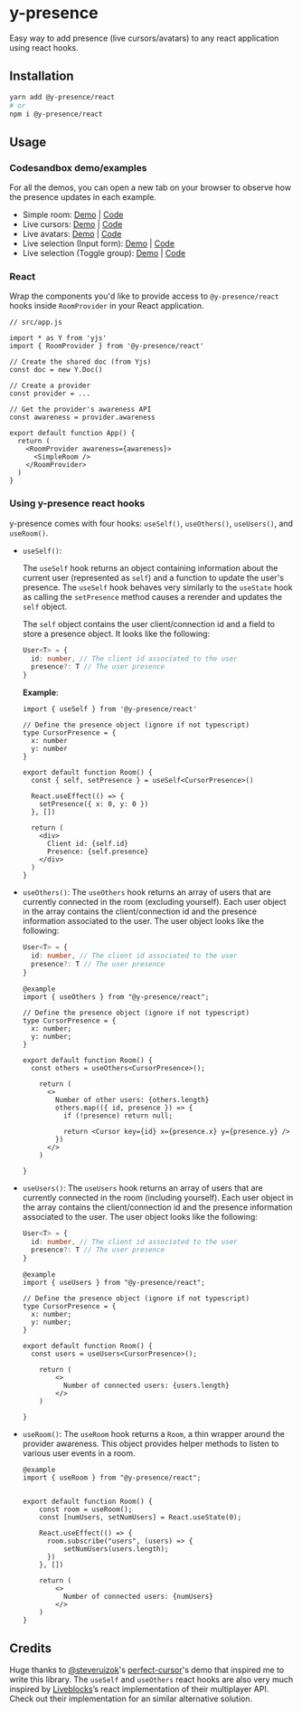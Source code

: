 # y-presence

Easy way to add presence (live cursors/avatars) to any react application using react hooks.

## Installation

```bash
yarn add @y-presence/react
# or
npm i @y-presence/react
```

## Usage

### Codesandbox demo/examples

For all the demos, you can open a new tab on your browser to observe how the presence updates in each example.

- Simple room: [Demo](https://7ll3u.csb.app/) | [Code](https://codesandbox.io/s/y-presence-demo-simple-room-7ll3u)
- Live cursors: [Demo](https://bj2p2.csb.app/) | [Code](https://codesandbox.io/s/y-presence-demo-live-cursors-bj2p2)
- Live avatars: [Demo](https://65xpc.csb.app/) | [Code](https://codesandbox.io/s/y-presence-demo-live-avatars-65xpc)
- Live selection (Input form): [Demo](https://5gmzw.csb.app/) | [Code](https://codesandbox.io/s/y-presence-demo-live-selections-5gmzw)
- Live selection (Toggle group): [Demo](https://5qp5w.csb.app/) | [Code](https://codesandbox.io/s/y-presence-demo-toggle-selection-5qp5w)

### React

Wrap the components you'd like to provide access to `@y-presence/react` hooks inside `RoomProvider` in your React application.

```tsx
// src/app.js

import * as Y from 'yjs'
import { RoomProvider } from '@y-presence/react'

// Create the shared doc (from Yjs)
const doc = new Y.Doc()

// Create a provider
const provider = ...

// Get the provider's awareness API
const awareness = provider.awareness

export default function App() {
  return (
    <RoomProvider awareness={awareness}>
      <SimpleRoom />
    </RoomProvider>
  )
}
```

### Using y-presence react hooks

y-presence comes with four hooks: `useSelf()`, `useOthers()`, `useUsers()`, and `useRoom()`.

- `useSelf()`:

  The `useSelf` hook returns an object containing information about the current user (represented as `self`)
  and a function to update the user's presence. The `useSelf` hook behaves very similarly to the `useState`
  hook as calling the `setPresence` method causes a rerender and updates the `self` object.

  The `self` object contains the user client/connection id and a field to store a presence object.
  It looks like the following:

  ```ts
  User<T> = {
    id: number, // The client id associated to the user
    presence?: T // The user presence
  }
  ```

  **Example**:

  ```tsx
  import { useSelf } from '@y-presence/react'

  // Define the presence object (ignore if not typescript)
  type CursorPresence = {
    x: number
    y: number
  }

  export default function Room() {
    const { self, setPresence } = useSelf<CursorPresence>()

    React.useEffect(() => {
      setPresence({ x: 0, y: 0 })
    }, [])

    return (
      <div>
        Client id: {self.id}
        Presence: {self.presence}
      </div>
    )
  }
  ```

- `useOthers()`:
  The `useOthers` hook returns an array of users that are currently connected in the room
  (excluding yourself). Each user object in the array contains the client/connection id
  and the presence information associated to the user. The user object looks like the
  following:

  ```ts
  User<T> = {
    id: number, // The client id associated to the user
    presence?: T // The user presence
  }
  ```

  ```tsx
  @example
  import { useOthers } from "@y-presence/react";

  // Define the presence object (ignore if not typescript)
  type CursorPresence = {
    x: number;
    y: number;
  }

  export default function Room() {
    const others = useOthers<CursorPresence>();

      return (
        <>
          Number of other users: {others.length}
          others.map(({ id, presence }) => {
            if (!presence) return null;

            return <Cursor key={id} x={presence.x} y={presence.y} />
          })
        </>
      )

  }

  ```

- `useUsers()`:
  The `useUsers` hook returns an array of users that are currently connected in the room
  (including yourself). Each user object in the array contains the client/connection id
  and the presence information associated to the user. The user object looks like the
  following:

  ```ts
  User<T> = {
    id: number, // The client id associated to the user
    presence?: T // The user presence
  }
  ```

  ```tsx
  @example
  import { useUsers } from "@y-presence/react";

  // Define the presence object (ignore if not typescript)
  type CursorPresence = {
    x: number;
    y: number;
  }

  export default function Room() {
    const users = useUsers<CursorPresence>();

      return (
          <>
            Number of connected users: {users.length}
          </>
      )

  }

  ```

- `useRoom()`:
  The `useRoom` hook returns a `Room`, a thin wrapper around the provider awareness. This object
  provides helper methods to listen to various user events in a room.

  ```tsx
  @example
  import { useRoom } from "@y-presence/react";


  export default function Room() {
      const room = useRoom();
      const [numUsers, setNumUsers] = React.useState(0);

      React.useEffect(() => {
        room.subscribe("users", (users) => {
            setNumUsers(users.length);
        })
      }, [])

      return (
          <>
            Number of connected users: {numUsers}
          </>
      )
  }
  ```

## Credits

Huge thanks to [@steveruizok](https://github.com/steveruizok)'s [perfect-cursor](https://codesandbox.io/s/u85tu)'s demo that inspired me to write this library. The `useSelf` and `useOthers` react hooks are also very much inspired by [Liveblocks](https://liveblocks.io/)’s react implementation of their multiplayer API. Check out their implementation for an similar alternative solution.
